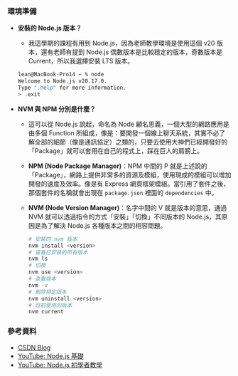 ### 環境準備

- **安裝的 Node.js 版本？**
    - 我這學期的課程有用到 Node.js，因為老師教學環境是使用這個 v20 版本，還有老師有提到 Node.js 偶數版本是比較穩定的版本，奇數版本是 Current，所以我選擇安裝 LTS 版本。
    
    ```bash
    lean@MacBook-Pro14 ~ % node
    Welcome to Node.js v20.17.0.
    Type ".help" for more information.
    > .exit
    ```
    
- **NVM 與 NPM 分別是什麼？**
    - 這可以從 Node.js 說起，命名為 Node 顧名思義，一個大型的網路應用是由多個 Function 所組成，像是：要開發一個線上聊天系統，其實不必了解全部的細節（像是通訊協定）之類的，只要去使用大神們已經開發好的「Package」就可以套用在自己的程式上，踩在巨人的肩膀上。
    - **NPM (Node Package Manager)**：NPM 中間的 P 就是上述說的「Package」，網路上提供非常多的資源及模組，使用現成的模組可以增加開發的速度及效率。像是有 Express 網頁框架模組。當引用了套件之後，那個套件的名稱就會出現在 `package.json` 裡面的 `dependencies` 中。
    - **NVM (Node Version Manager)**：名字中間的 V 就是版本的意思，通過 NVM 就可以透過指令的方式「安裝」「切換」不同版本的 Node.js，其原因是為了解決 Node.js 各種版本之間的相容問題。
    
        ```bash
        # 安裝的 nvm 版本
        nvm install <version>
        # 查看已安裝的所有版本
        nvm ls
        # 切換
        nvm use <version>
        # 查看版本
        nvm -v
        # 刪除特定版本
        nvm uninstall <version>
        # 目前使用的版本
        nvm current
        ```

### 參考資料

- [CSDN Blog](https://blog.csdn.net/qq_17335549/article/details/131850634)
- [YouTube: Node.js 基礎](https://www.youtube.com/watch?v=P3aKRdUyr0s&t=14s)
- [YouTube: Node.js 初學者教學](https://www.youtube.com/watch?v=5WRw_yZFjdk)